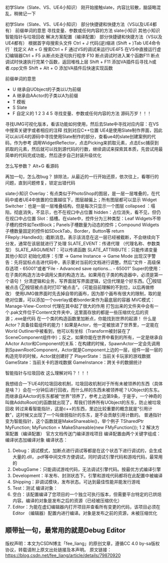 ﻿初学Slate（Slate、VS、UE4小知识）
刚开始接触slate，内容比较散，脑袋略混乱，稍微记一下

初学Slate（Slate、VS、UE4小知识）
部分快捷键和快捷方法（VS以及UE4都有）
前缀单词的意思
寻找变量、参数或任何内容的方法
slate小知识
其他小知识
智能指针与垃圾回收
解决方案配置（编译配置）
部分快捷键和快捷方法（VS以及UE4都有）
根据首字母搜索头文件 Ctrl + J
代码(逆)缩进 (Shift + )Tab
UE4命令行 `
找定义 Alt + G
搜索Ctrl + F
通过VS的调试来运行UE4F5
在VS中直接运行虚幻编辑器Ctrl + F5
从断点处逐句执行程序 F10
断点调试时进入某个函数F11
断点调试时快速执行完某个函数，返回堆栈上层 Shift + F11
添加VA插件后寻找.h或者.cpp文件 Shift + Alt + O
添加VA插件后快速实现函数

前缀单词的意思
 - U   继承自UObject的子类以U为前缀 
 - A   继承自AActor的子类以A为前缀
 - T   模板
 - S   Slate
 - F   自定义的
1
2
3
4
5
寻找变量、参数或任何内容的方法
源码万岁！！！

寻找UMG可视化版本，看该功能如何使用，然后去Slate中寻找对应内容：在VS中搜索关键字或者相应的注释 找到对应C++位置
UE4是使用Slate制作界面，因此可以从UE4的源码中寻找使用Slate制作的部分，查看ue4的slate创建案例的代码，作为参考
调用WidgetReflector，点击Picking来抓取元素，点击Esc捕获到抓取的元素，然后就可以找到源代码的行数，继续调试来探索其本质，先尝试用最简单的代码完成功能，然后逐步自己封装升级优化 
 


怎么写参数？ 
Alt+G 看源码

再加一句，怎么改bug？ 
排除法，从最近的一行开始还原，依次往上，看哪行的问题，直到问题修复，锁定出错代码

slate小知识
Overlay：有点类似于PhotoShop的图层，是一层一层堆叠的，在代码中或者UE4中放置的位置越往下，图层越偏上；所有图层都可以显示
Widget Switcher：也是一层一层堆叠结构，但是每次只显示一个图层
collapsed ：塌陷，彻底消失，不显示，也不在视口中占位置 
hidden：占位消失，看不见，但仍在视口中占位置
Slot：插槽。在slate中，控件分为三种类型：Leaf Widgets不带子槽的控件如TextBlock；Panels子槽数量为动态的控件；Compound Widgets子槽数量固定的控件如SDockTab，Border，Button等
return FReply::Handled(); :截断消息。表示该消息在这一层已经被截断，不会继续向下分发，通常在该层就进行了处理
SLATE_EVENT：传递代理 （代理名称、参数类型） 
SLATE_ARGUMENT：可以传递函数 
SLATE_ATTRIBUTE：只能传递变量
其他小知识
初始化顺序：引擎 -> Game Instance -> Game Mode
出现汉字警告：先将鼠标点击进代码中，表示要对当前的文档进行调整。然后“文件 - 高级保存选项 - 65001”或者“File - Advanced save options… - 65001”
Super的使用：在子类的构造方法中调用父类的构造方法。如果用在子类的构造器中，必须是第一个语句！
分清逻辑和业务，写界面就写界面逻辑，记住代理是个好东西。①按钮被点击 ②按钮被点击时打印“被点击”。（可能目前理解的不到位，以后再做修改）
使用UMG做界面时先去掉自带的画布，因为那个画布有很大的限制，取的是绝对位置，可以添加一个overlay或者border来作为最底层的容器
MVC模式：Manage-View-Control 代理在其中起了很大的作用
打包出来的文件夹中会有一个.pak文件位于Content文件夹中，这里面存放的都是一些压缩优化后的资源；.exe是代码
在一个类的构造函数里加断点，你能找到世界的起源！
什么是Actor？具备挂载组件的能力！如果是Actor，他一定被放进了世界里，一定能在World Outliner中被看到，他可以有坐标（Transform被封装在了SceneComponent组件中）；反之，如果你能在世界中看到的所有，一定是继承自AActor
Actor和Component的关系：在构建的时候，SpawnActor一定会先调用到SpawnRootComponent，Actor就是Component上边的一层，组件一层一层的构造完毕的时候，Actor就创建好了
PlayerState：当前关卡玩家的游戏数据
GameState：当前关卡的游戏数据
GameInstance：跨关卡的数据统计

智能指针与垃圾回收
这么理解对吗？！！！

我想结合一下UE4的垃圾回收机制，垃圾回收机制对于所有未被领养的东西（具体是啥？）会在一分钟后进行回收，而什么样的东西未被领养呢？UObject的东东。而继承自AActor的东东都被“世界”领养了，参考上边第9条，于是乎，一个神奇的叫做AddtoRoot()的函数就出现了，帮我们领养所有UObject的东东，防止被垃圾回收
转过来看智能指针，这是c++的东西，里边比较重要的概念就是“引用计数”，这时候又出现了一个叫做弱指针的东东，是不会贡献引用计数的。
普通指针变为智能指针，这个函数就是MakeShareable()，举个例子
TSharedPtr<FMyFunction> MyFunction;
MyFunction = MakeShareable(new FMyFunction());
1
2
解决方案配置（编译配置）
官方文档传送门编译游戏项目 
编译配置由两个关键字组成：编译状态加编译对象 
编译状态： 
1. Debug：调试模式，加断点进行调试等都是在这个状态下进行调试的，会生成大量的.dll，.pdf等中间文件方便调试，同时调试引擎代码和游戏代码，最常用的 
2. DebugGame：只能调试游戏代码，无法调试引擎代码。按最优方式编译引擎 
3. Development：半发布、封测状态下。引擎和游戏代码都将在此配置中被编译 
4. Shipping：非调试模块，发布状态。可达到最佳性能并能发行游戏 
5. Test：测试 
编译对象： 
1. 空白：该配置编译了您项目的一个独立可执行版本，但需要平台特定的已烘焙内容。编译的对象是发布之后的资源（已经被压缩优化） 
2. Editor：为能在虚幻编辑器内打开项目并查看所有变更的代码，该项目必须在 Editor （编辑器）配置内进行编译。对象是发布之前的资源，未被压缩优化

顺带扯一句，最常用的就是Debug Editor
--------------------- 
版权声明：本文为CSDN博主「fee_liang」的原创文章，遵循CC 4.0 by-sa版权协议，转载请附上原文出处链接及本声明。
原文链接：https://blog.csdn.net/fee_liang/article/details/79870920
